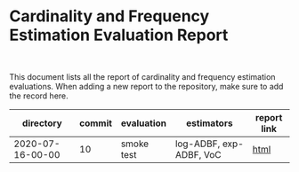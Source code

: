 # Cardinality and Frequency Estimation Evaluation Report

<br>

This document lists all the report of cardinality and frequency estimation
evaluations. When adding a new report to the repository, make sure to add the
record here.

| directory        | commit | evaluation | estimators              | report link                                                                   |
|------------------|--------|------------|-------------------------|-------------------------------------------------------------------------------|
| 2020-07-16-00-00 | 10     | smoke test | log-ADBF, exp-ADBF, VoC | [html](results/2020-07-16-00-00/cardinality_estimator_evaluation_report.html) |
